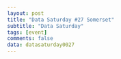 ```yaml
---
layout: post
title: "Data Saturday #27 Somerset"
subtitle: "Data Saturday"
tags: [event]
comments: false
data: datasaturday0027
---
```

